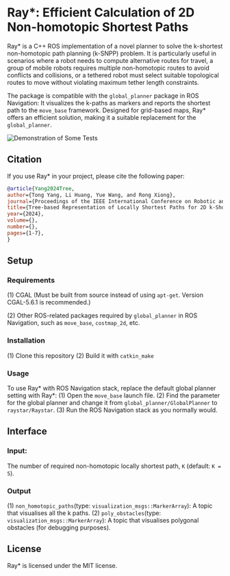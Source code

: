 # Ray*: Efficient Calculation of 2D Non-homotopic Shortest Paths
Ray* is a C++ ROS implementation of a novel planner to solve the k-shortest non-homotopic path planning (k-SNPP) problem. It is particularly useful in scenarios where a robot needs to compute alternative routes for travel, a group of mobile robots requires multiple non-homotopic routes to avoid conflicts and collisions, or a tethered robot must select suitable topological routes to move without violating maximum tether length constraints. 

The package is compatible with the ```global_planner``` package in ROS Navigation: It visualizes the k-paths as markers and reports the shortest path to the ```move_base``` framework. Designed for grid-based maps, Ray* offers an efficient solution, making it a suitable replacement for the ```global_planner```. 

![Demonstration of Some Tests](https://drive.google.com/file/d/1zdeIDTYEIQV0lgfPx3M3uFPJerhejLJD/view?usp=drive_link)

## Citation
If you use Ray* in your project, please cite the following paper: 
 ```bibtex
@article{Yang2024Tree, 
author={Tong Yang, Li Huang, Yue Wang, and Rong Xiong}, 
journal={Proceedings of the IEEE International Conference on Robotic and Automation (ICRA) 2024}, 
title={Tree-based Representation of Locally Shortest Paths for 2D k-Shortest Non-homotopic Path Planning},
year={2024}, 
volume={}, 
number={}, 
pages={1-7}, 
}
```

## Setup

### Requirements

(1) CGAL (Must be built from source instead of using ```apt-get```. Version CGAL-5.6.1 is recommended.)

(2) Other ROS-related packages required by ```global_planner``` in ROS Navigation, such as ```move_base```, ```costmap_2d```, etc. 

### Installation
(1) Clone this repository
(2) Build it with ```catkin_make```

### Usage
To use Ray* with ROS Navigation stack, replace the default global planner setting with Ray*: 
(1) Open the ```move_base``` launch file. 
(2) Find the parameter for the global planner and change it from ```global_planner/GlobalPlanner``` to ```raystar/Raystar```. 
(3) Run the ROS Navigation stack as you normally would.

## Interface

### Input:

The number of required non-homotopic locally shortest path, ```K``` (default: ```K = 5```).

### Output

(1) ```non_homotopic_paths```(type: ```visualization_msgs::MarkerArray```): A topic that visualises all the k paths.
(2) ```poly_obstacles```(type: ```visualization_msgs::MarkerArray```): A topic that visualises polygonal obstacles (for debugging purposes).

## License
Ray* is licensed under the MIT license. 

